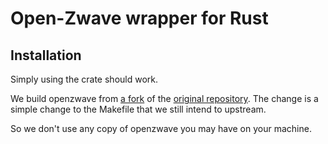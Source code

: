 Open-Zwave wrapper for Rust
===========================

Installation
------------

Simply using the crate should work.

We build openzwave from [a fork](https://github.com/fxbox/open-zwave) of the
[original repository](https://github.com/OpenZWave/open-zwave). The change is a
simple change to the Makefile that we still intend to upstream.

So we don't use any copy of openzwave you may have on your machine.


